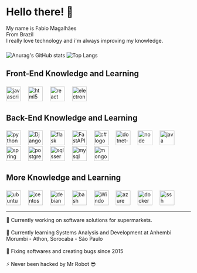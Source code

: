 <h1> Hello there! 👋</h1>
<p>My name is Fabio Magalhães<br>From Brazil <br>I really love technology and i'm always improving my knowledge.</p>

###

![Anurag's GitHub stats](https://github-readme-stats.vercel.app/api?username=fabiomagajr&theme=aura&show_icons=true&rank_icon=github)
![Top Langs](https://github-readme-stats.vercel.app/api/top-langs/?username=fabiomagajr&layout=donut&theme=aura&hide=html,css,Jupyter%20Notebook,tsql) 


###
<!--
**fabiomagajr/fabiomagajr** is a ✨ _special_ ✨ repository because its `README.md` (this file) appears on your GitHub profile.
-->


<h2 align="left">Front-End Knowledge and Learning </h2>

###

<div align="left">
  <img src="https://cdn.jsdelivr.net/gh/devicons/devicon/icons/javascript/javascript-original.svg" height="40" alt="javascript logo"  title="Javascript"/>
  <img width="12" />  
  <img src="https://cdn.jsdelivr.net/gh/devicons/devicon/icons/html5/html5-original.svg" height="40" alt="html5 logo"  title="HTML5"/>
  <img width="12" />
  <img src="https://cdn.jsdelivr.net/gh/devicons/devicon/icons/react/react-original.svg" height="40" alt="react logo"  title="React / React Native"/>
  <img width="12" />
  <img src="https://cdn.jsdelivr.net/gh/devicons/devicon/icons/electron/electron-original.svg" height="40" alt="electron logo"  title="Electron"/>
  <img width="12" />
</div>
<h2 align="left">Back-End Knowledge and Learning </h2>

###

<div align="left">
  <img src="https://cdn.jsdelivr.net/gh/devicons/devicon/icons/python/python-original.svg" height="40" alt="python"  title="Python"/>  
  <img width="12" />
  <img src="https://cdn.jsdelivr.net/gh/devicons/devicon/icons/django/django-plain.svg" height="40" alt="Django"  title="Django"/>  
  <img width="12" />
  <img src="https://cdn.jsdelivr.net/gh/devicons/devicon/icons/flask/flask-original.svg" height="40" alt="flask"  title="Flask"/>  
  <img width="12" />
  <img src="https://cdn.jsdelivr.net/gh/devicons/devicon/icons/fastapi/fastapi-original.svg" height="40" alt="FastAPI"  title="FastAPI"/>  
  <img width="12" />
  <img src="https://cdn.jsdelivr.net/gh/devicons/devicon/icons/csharp/csharp-original.svg" height="40" alt="c# logo"  title="Csharp"/>
  <img width="12" />
  <img src="https://cdn.jsdelivr.net/gh/devicons/devicon/icons/dotnetcore/dotnetcore-original.svg" height="40" alt="dotnet-core logo"  title=".NET Core"/>
  <img width="12" />
  <img src="https://cdn.jsdelivr.net/gh/devicons/devicon/icons/nodejs/nodejs-original-wordmark.svg" height="40" alt="node logo"  title="Node"/>
  <img width="12" />  
  <img src="https://cdn.jsdelivr.net/gh/devicons/devicon/icons/java/java-original.svg" height="40" alt="java logo"  title="Java"/>
  <img width="12" />  
  <img src="https://cdn.jsdelivr.net/gh/devicons/devicon/icons/spring/spring-original-wordmark.svg" height="40" alt="spring logo"  title="Spring"/>
  <img width="12" />  
  <img src="https://cdn.jsdelivr.net/gh/devicons/devicon/icons/postgresql/postgresql-original.svg" height="40" alt="postgresql logo"  title="PostgreSQL"/>
  <img width="12" />
  <img src="https://cdn.jsdelivr.net/gh/devicons/devicon/icons/microsoftsqlserver/microsoftsqlserver-original.svg" height="40" alt="sqlsserver logo"  title="SQL Server"/>
  <img width="12" />  
  <img src="https://cdn.jsdelivr.net/gh/devicons/devicon/icons/mysql/mysql-original.svg" height="40" alt="mysql logo"  title="MySql"/>
  <img width="12" />
  <img src="https://cdn.jsdelivr.net/gh/devicons/devicon/icons/mongodb/mongodb-original.svg" height="40" alt="mongodb logo"  title="Mongo DB"/>
  <img width="12" />
</div>

###

<h2 align="left">More Knowledge and Learning </h2>

###

<div align="left">
  <img src="https://cdn.jsdelivr.net/gh/devicons/devicon/icons/ubuntu/ubuntu-original.svg" height="40" alt="ubuntu"  title="Ubuntu / Ubuntu Server"/>
  <img width="12" />
  <img src="https://cdn.jsdelivr.net/gh/devicons/devicon/icons/centos/centos-original.svg" height="40" alt="centos"  title="CentOS"/>
  <img width="12" />
  <img src="https://cdn.jsdelivr.net/gh/devicons/devicon/icons/debian/debian-original.svg" height="40" alt="debian"  title="Debian"/>
  <img width="12" />
  <img src="https://cdn.jsdelivr.net/gh/devicons/devicon/icons/bash/bash-original.svg" height="40" alt="bash"  title="Bash Script"/>
  <img width="12" />
  <img src="https://cdn.jsdelivr.net/gh/devicons/devicon/icons/windows11/windows11-original.svg" height="40" alt="Windows Server"  title="Windows Server"/>
  <img width="12" />
  <img src="https://cdn.jsdelivr.net/gh/devicons/devicon/icons/azure/azure-original.svg" height="40" alt="azure"  title="Azure"/>
  <img width="12" />
  <img src="https://cdn.jsdelivr.net/gh/devicons/devicon/icons/docker/docker-original.svg" height="40" alt="docker"  title="Docker"/>
  <img width="12" />
  <img src="https://cdn.jsdelivr.net/gh/devicons/devicon/icons/ssh/ssh-original-wordmark.svg" height="40" alt="ssh"  title="SSH"/>
  <img width="12" />
  
    
</div>

<hr>


🔭 Currently working on software solutions for supermarkets.<br><br>
🌱 Currently learning Systems Analysis and Development at Anhembi Morumbi - Athon, Sorocaba - São Paulo<br><br>
🚀 Fixing softwares and creating bugs since 2015<br><br>
⚡ Never been hacked by Mr Robot 😎



